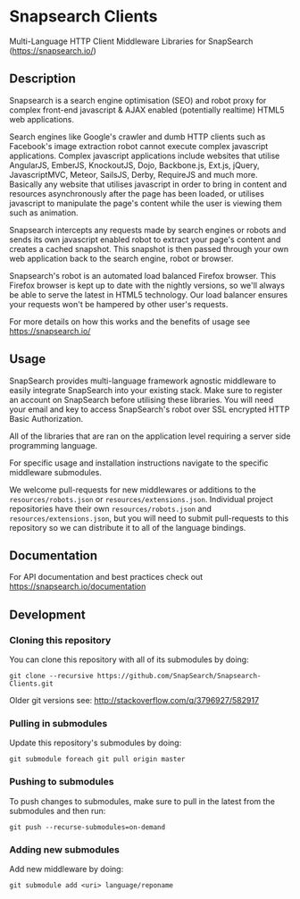 Snapsearch Clients
==================

Multi-Language HTTP Client Middleware Libraries for SnapSearch (https://snapsearch.io/)

Description
-----------

Snapsearch is a search engine optimisation (SEO) and robot proxy for complex front-end javascript & AJAX enabled (potentially realtime) HTML5 web applications.

Search engines like Google's crawler and dumb HTTP clients such as Facebook's image extraction robot cannot execute complex javascript applications. Complex javascript applications include websites that utilise AngularJS, EmberJS, KnockoutJS, Dojo, Backbone.js, Ext.js, jQuery, JavascriptMVC, Meteor, SailsJS, Derby, RequireJS and much more. Basically any website that utilises javascript in order to bring in content and resources asynchronously after the page has been loaded, or utilises javascript to manipulate the page's content while the user is viewing them such as animation.

Snapsearch intercepts any requests made by search engines or robots and sends its own javascript enabled robot to extract your page's content and creates a cached snapshot. This snapshot is then passed through your own web application back to the search engine, robot or browser.

Snapsearch's robot is an automated load balanced Firefox browser. This Firefox browser is kept up to date with the nightly versions, so we'll always be able to serve the latest in HTML5 technology. Our load balancer ensures your requests won't be hampered by other user's requests.

For more details on how this works and the benefits of usage see https://snapsearch.io/

Usage
-----

SnapSearch provides multi-language framework agnostic middleware to easily integrate SnapSearch into your existing stack. Make sure to register an account on SnapSearch before utilising these libraries. You will need your email and key to access SnapSearch's robot over SSL encrypted HTTP Basic Authorization.

All of the libraries that are ran on the application level requiring a server side programming language.

For specific usage and installation instructions navigate to the specific middleware submodules.

We welcome pull-requests for new middlewares or additions to the `resources/robots.json` or `resources/extensions.json`. Individual project repositories have their own `resources/robots.json` and `resources/extensions.json`, but you will need to submit pull-requests to this repository so we can distribute it to all of the language bindings.

Documentation
-------------

For API documentation and best practices check out https://snapsearch.io/documentation

Development
-----------

### Cloning this repository

You can clone this repository with all of its submodules by doing:

```
git clone --recursive https://github.com/SnapSearch/Snapsearch-Clients.git
```

Older git versions see: http://stackoverflow.com/q/3796927/582917

### Pulling in submodules

Update this repository's submodules by doing:

```
git submodule foreach git pull origin master
```

### Pushing to submodules

To push changes to submodules, make sure to pull in the latest from the submodules and then run:

```
git push --recurse-submodules=on-demand
```

### Adding new submodules

Add new middleware by doing:

```
git submodule add <uri> language/reponame
```